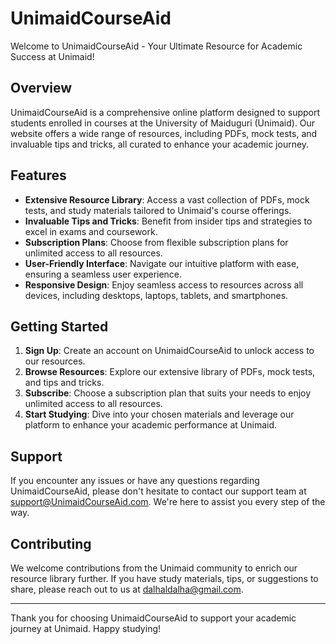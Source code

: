 # UnimaidCourseAid

Welcome to UnimaidCourseAid - Your Ultimate Resource for Academic Success at Unimaid!

## Overview

UnimaidCourseAid is a comprehensive online platform designed to support students enrolled in courses at the University of Maiduguri (Unimaid). Our website offers a wide range of resources, including PDFs, mock tests, and invaluable tips and tricks, all curated to enhance your academic journey.

## Features

- **Extensive Resource Library**: Access a vast collection of PDFs, mock tests, and study materials tailored to Unimaid's course offerings.
- **Invaluable Tips and Tricks**: Benefit from insider tips and strategies to excel in exams and coursework.
- **Subscription Plans**: Choose from flexible subscription plans for unlimited access to all resources.
- **User-Friendly Interface**: Navigate our intuitive platform with ease, ensuring a seamless user experience.
- **Responsive Design**: Enjoy seamless access to resources across all devices, including desktops, laptops, tablets, and smartphones.

## Getting Started

1. **Sign Up**: Create an account on UnimaidCourseAid to unlock access to our resources.
2. **Browse Resources**: Explore our extensive library of PDFs, mock tests, and tips and tricks.
3. **Subscribe**: Choose a subscription plan that suits your needs to enjoy unlimited access to all resources.
4. **Start Studying**: Dive into your chosen materials and leverage our platform to enhance your academic performance at Unimaid.

## Support

If you encounter any issues or have any questions regarding UnimaidCourseAid, please don't hesitate to contact our support team at support@UnimaidCourseAid.com. We're here to assist you every step of the way.

## Contributing

We welcome contributions from the Unimaid community to enrich our resource library further. If you have study materials, tips, or suggestions to share, please reach out to us at dalhaldalha@gmail.com.

---

Thank you for choosing UnimaidCourseAid to support your academic journey at Unimaid. Happy studying!
